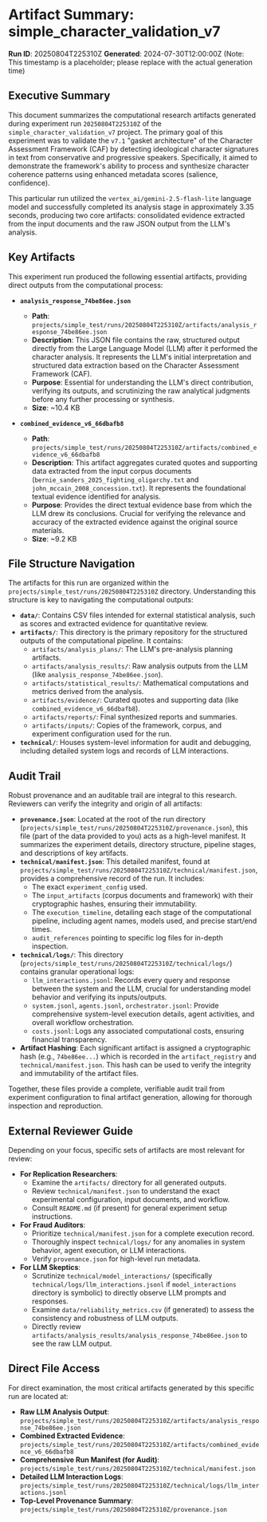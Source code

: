# Artifact Summary: simple_character_validation_v7
**Run ID**: 20250804T225310Z
**Generated**: 2024-07-30T12:00:00Z (Note: This timestamp is a placeholder; please replace with the actual generation time)

## Executive Summary
This document summarizes the computational research artifacts generated during experiment run `20250804T225310Z` of the `simple_character_validation_v7` project. The primary goal of this experiment was to validate the `v7.1` "gasket architecture" of the Character Assessment Framework (CAF) by detecting ideological character signatures in text from conservative and progressive speakers. Specifically, it aimed to demonstrate the framework's ability to process and synthesize character coherence patterns using enhanced metadata scores (salience, confidence).

This particular run utilized the `vertex_ai/gemini-2.5-flash-lite` language model and successfully completed its analysis stage in approximately 3.35 seconds, producing two core artifacts: consolidated evidence extracted from the input documents and the raw JSON output from the LLM's analysis.

## Key Artifacts
This experiment run produced the following essential artifacts, providing direct outputs from the computational process:

*   **`analysis_response_74be86ee.json`**
    *   **Path**: `projects/simple_test/runs/20250804T225310Z/artifacts/analysis_response_74be86ee.json`
    *   **Description**: This JSON file contains the raw, structured output directly from the Large Language Model (LLM) after it performed the character analysis. It represents the LLM's initial interpretation and structured data extraction based on the Character Assessment Framework (CAF).
    *   **Purpose**: Essential for understanding the LLM's direct contribution, verifying its outputs, and scrutinizing the raw analytical judgments before any further processing or synthesis.
    *   **Size**: ~10.4 KB

*   **`combined_evidence_v6_66dbafb8`**
    *   **Path**: `projects/simple_test/runs/20250804T225310Z/artifacts/combined_evidence_v6_66dbafb8`
    *   **Description**: This artifact aggregates curated quotes and supporting data extracted from the input corpus documents (`bernie_sanders_2025_fighting_oligarchy.txt` and `john_mccain_2008_concession.txt`). It represents the foundational textual evidence identified for analysis.
    *   **Purpose**: Provides the direct textual evidence base from which the LLM drew its conclusions. Crucial for verifying the relevance and accuracy of the extracted evidence against the original source materials.
    *   **Size**: ~9.2 KB

## File Structure Navigation
The artifacts for this run are organized within the `projects/simple_test/runs/20250804T225310Z` directory. Understanding this structure is key to navigating the computational outputs:

*   **`data/`**: Contains CSV files intended for external statistical analysis, such as scores and extracted evidence for quantitative review.
*   **`artifacts/`**: This directory is the primary repository for the structured outputs of the computational pipeline. It contains:
    *   `artifacts/analysis_plans/`: The LLM's pre-analysis planning artifacts.
    *   `artifacts/analysis_results/`: Raw analysis outputs from the LLM (like `analysis_response_74be86ee.json`).
    *   `artifacts/statistical_results/`: Mathematical computations and metrics derived from the analysis.
    *   `artifacts/evidence/`: Curated quotes and supporting data (like `combined_evidence_v6_66dbafb8`).
    *   `artifacts/reports/`: Final synthesized reports and summaries.
    *   `artifacts/inputs/`: Copies of the framework, corpus, and experiment configuration used for the run.
*   **`technical/`**: Houses system-level information for audit and debugging, including detailed system logs and records of LLM interactions.

## Audit Trail
Robust provenance and an auditable trail are integral to this research. Reviewers can verify the integrity and origin of all artifacts:

*   **`provenance.json`**: Located at the root of the run directory (`projects/simple_test/runs/20250804T225310Z/provenance.json`), this file (part of the data provided to you) acts as a high-level manifest. It summarizes the experiment details, directory structure, pipeline stages, and descriptions of key artifacts.
*   **`technical/manifest.json`**: This detailed manifest, found at `projects/simple_test/runs/20250804T225310Z/technical/manifest.json`, provides a comprehensive record of the run. It includes:
    *   The exact `experiment_config` used.
    *   The `input_artifacts` (corpus documents and framework) with their cryptographic hashes, ensuring their immutability.
    *   The `execution_timeline`, detailing each stage of the computational pipeline, including agent names, models used, and precise start/end times.
    *   `audit_references` pointing to specific log files for in-depth inspection.
*   **`technical/logs/`**: This directory (`projects/simple_test/runs/20250804T225310Z/technical/logs/`) contains granular operational logs:
    *   `llm_interactions.jsonl`: Records every query and response between the system and the LLM, crucial for understanding model behavior and verifying its inputs/outputs.
    *   `system.jsonl`, `agents.jsonl`, `orchestrator.jsonl`: Provide comprehensive system-level execution details, agent activities, and overall workflow orchestration.
    *   `costs.jsonl`: Logs any associated computational costs, ensuring financial transparency.
*   **Artifact Hashing**: Each significant artifact is assigned a cryptographic hash (e.g., `74be86ee...`) which is recorded in the `artifact_registry` and `technical/manifest.json`. This hash can be used to verify the integrity and immutability of the artifact files.

Together, these files provide a complete, verifiable audit trail from experiment configuration to final artifact generation, allowing for thorough inspection and reproduction.

## External Reviewer Guide
Depending on your focus, specific sets of artifacts are most relevant for review:

*   **For Replication Researchers**:
    *   Examine the `artifacts/` directory for all generated outputs.
    *   Review `technical/manifest.json` to understand the exact experimental configuration, input documents, and workflow.
    *   Consult `README.md` (if present) for general experiment setup instructions.
*   **For Fraud Auditors**:
    *   Prioritize `technical/manifest.json` for a complete execution record.
    *   Thoroughly inspect `technical/logs/` for any anomalies in system behavior, agent execution, or LLM interactions.
    *   Verify `provenance.json` for high-level run metadata.
*   **For LLM Skeptics**:
    *   Scrutinize `technical/model_interactions/` (specifically `technical/logs/llm_interactions.jsonl` if `model_interactions` directory is symbolic) to directly observe LLM prompts and responses.
    *   Examine `data/reliability_metrics.csv` (if generated) to assess the consistency and robustness of LLM outputs.
    *   Directly review `artifacts/analysis_results/analysis_response_74be86ee.json` to see the raw LLM output.

## Direct File Access
For direct examination, the most critical artifacts generated by this specific run are located at:

*   **Raw LLM Analysis Output**:
    `projects/simple_test/runs/20250804T225310Z/artifacts/analysis_response_74be86ee.json`
*   **Combined Extracted Evidence**:
    `projects/simple_test/runs/20250804T225310Z/artifacts/combined_evidence_v6_66dbafb8`
*   **Comprehensive Run Manifest (for Audit)**:
    `projects/simple_test/runs/20250804T225310Z/technical/manifest.json`
*   **Detailed LLM Interaction Logs**:
    `projects/simple_test/runs/20250804T225310Z/technical/logs/llm_interactions.jsonl`
*   **Top-Level Provenance Summary**:
    `projects/simple_test/runs/20250804T225310Z/provenance.json`
